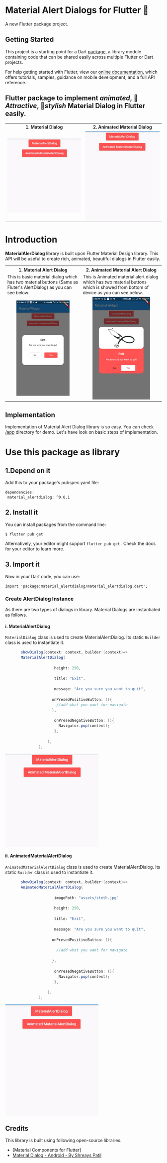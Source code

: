 # Material Alert Dialogs for Flutter 📱

A new Flutter package project.

## Getting Started

This project is a starting point for a Dart
[package](https://flutter.dev/developing-packages/),
a library module containing code that can be shared easily across
multiple Flutter or Dart projects.

For help getting started with Flutter, view our 
[online documentation](https://flutter.dev/docs), which offers tutorials, 
samples, guidance on mobile development, and a full API reference.

## Flutter package  to implement *animated*, 🥰 *Attractive*, 🎨*stylish* Material Dialog in Flutter easily.

<table style="width:100%">
  <tr>
    <th><b>1. Material Dialog<b></b></th>
    <th>2. Animated Material Dialog</th> 
  </tr>
  <tr>
    <td><img src="gifs/alert.gif"/></td>
    <td><img src="gifs/animated.gif"/></td>
  </tr>
</table>

# Introduction

**MaterialAlerDialog** library is built upon Flutter Material Design library. This API will be useful to create rich, animated, beautiful dialogs in Flutter  easily. 

<table style="width:100%">
  <tr>
    <th><b>1. Material Alert Dialog<b></b></th>
    <th>2. Animated Material Alert Dialog</th>
  </tr>
  <tr>
    <td>This is basic material dialog which has two material buttons (Same as Fluter's AlertDialog) as you can see below.</td>
    <td>This is Animated material alert  dialog which has two material buttons which is showed from bottom of device as you can see below.</td> 
  </tr>
  <tr>
    <td align="center"><img src="gifs/alert.jpg" width="75%"/></td>
    <td align="center"><img src="gifs/animated.jpg" width="75%"/></td> 
  </tr>
</table>

## Implementation
Implementation of Material Alert Dialog library is so easy. You can check [/app](/app) directory for demo. Let's have look on basic steps of implementation.

# Use this package as library
## 1.Depend on it
 Add this to your package's pubspec.yaml file:
 ```
 dependencies:
  material_alertdialog: ^0.0.1
 ```
## 2. Install it
You can install packages from the command line:
```
$ flutter pub get
```
Alternatively, your editor might support `flutter pub get.` Check the docs for your editor to learn more.

## 3. Import it
Now in your Dart code, you can use:
```
import 'package:material_alertdialog/material_alertdialog.dart';
```
### Create AlertDialog Instance
As there are two types of dialogs in library. Material Dialogs are instantiated as follows.
#### i. MaterialAlertDialog
`MaterialDialog` class is used to create MaterialAlertDialog. Its static `Builder` class is used to instantiate it. 
```java
       showDialog(context: context, builder:(context)=>
       MaterialAlertDialog(

                      height: 250,

                      title: "Exit",

                      message: "Are you sure you want to quit",

                     onPresedPositiveButton: (){
                       //add what you want for navigate
                     },

                      onPresedNegativeButton: (){
                        Navigator.pop(context);
                      },

                   ),
               );
```

<img align="center" src="gifs/alert.gif" width="300"/>


#### ii. AnimatedMaterialAlertDialog
`AnimatedMaterialAlertDialog` class is used to create MaterialAlertDialog. Its static `Builder` class is used to instantiate it. 
```java
       showDialog(context: context, builder:(context)=>
       AnimatedMaterialAlertDialog(
                      
                      imagePath: "assets/steth.jpg"
                      
                      height: 250,

                      title: "Exit",

                      message: "Are you sure you want to quit",

                     onPresedPositiveButton: (){
                     
                       //add what you want for navigate
                       
                     },

                      onPresedNegativeButton: (){
                        Navigator.pop(context);
                      },

                   ),
               );
```

<img style="text_align:center" align="center" src="gifs/animated.gif" width="300"/>

## Credits
This library is built using following open-source libraries.
- [Material Components for Flutter]
- [Material Dialog - Android - By Shreays Patil](https://github.com/PatilShreyas/MaterialDialog-Android/)

